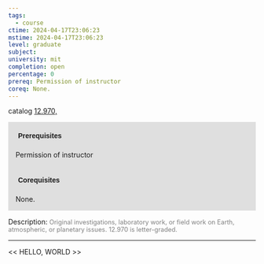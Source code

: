 ```yaml
---
tags:
  - course
ctime: 2024-04-17T23:06:23
mstime: 2024-04-17T23:06:23
level: graduate
subject: 
university: mit
completion: open
percentage: 0
prereq: Permission of instructor
coreq: None.
---
```


catalog [12.970,](http://student.mit.edu/catalog/m12c.html#12.971)

<span style="display: block; padding: 15px; background-color: rgb(100, 100, 100, 0.2);"><font id="m_prereq868_0" style="display: block; font-family: Arial, sans-serif; font-weight: bold; padding: 5px">Prerequisites</font><br><span id="prereq868_0">Permission of instructor</span></span>
<span style="display: block; padding: 15px; background-color: rgb(100, 100, 100, 0.2);"><font id="m_coreq868_0" style="display: block; font-family: Arial, sans-serif; font-weight: bold; padding: 5px">Corequisites</font><br><span id="coreq868_0">None.</span></span>

<font style="">Description:</font>
<font style="color: grey; font-size: 0.8rem;">Original investigations, laboratory work, or field work on Earth, atmospheric, or planetary issues. 12.970 is letter-graded.</font>



---

<< HELLO, WORLD >>
